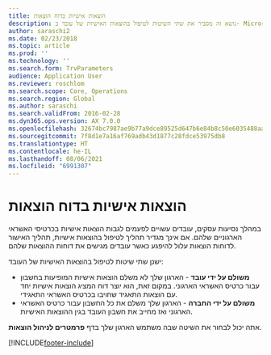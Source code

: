 ```yaml
---
title: הוצאות אישיות בדוח הוצאות
description: נושא זה מסביר את שתי השיטות לטיפול בהוצאות האישיות של עובד ב- Microsoft Dynamics 365 Finance.
author: saraschi2
ms.date: 02/23/2018
ms.topic: article
ms.prod: ''
ms.technology: ''
ms.search.form: TrvParameters
audience: Application User
ms.reviewer: roschlom
ms.search.scope: Core, Operations
ms.search.region: Global
ms.author: saraschi
ms.search.validFrom: 2016-02-28
ms.dyn365.ops.version: AX 7.0.0
ms.openlocfilehash: 32674bc7987ae9b77a9dce89525d647b6e84b8c50e6035488aafdb6a5dec1642
ms.sourcegitcommit: 7f8d1e7a16af769adb43d1877c28fdce53975db8
ms.translationtype: HT
ms.contentlocale: he-IL
ms.lasthandoff: 08/06/2021
ms.locfileid: "6991307"
---
```

# <a name="personal-expenses-on-an-expense-report"></a>הוצאות אישיות בדוח הוצאות

במהלך נסיעות עסקים, עובדים עשויים לפעמים לגבות הוצאות אישיות בכרטיסי האשראי הארגוניים שלהם. אם אינך מגדיר תהליך לטיפול בהוצאות אישיות, תהליך האישור לדוחות הוצאות עלול להיפגע כאשר עובדים מגישים את דוחות ההוצאות שלהם. 

ישנן שתי שיטות לטיפול בהוצאות האישיות של העובד:

- **משולם על ידי עובד** - הארגון שלך לא משלם הוצאות אישיות המופיעות בחשבון עבור כרטיס האשראי הארגוני. במקום זאת, הוא יוצר דוח המציג הוצאות אישיות יחד עם הוצאות התאגיד שחויבו בכרטיס האשראי התאגידי.
- **משולם על ידי החברה** - הארגון שלך משלם את כל החשבון עבור כרטיס האשראי הארגוני ואז מחייב את חשבון העובד בגין ההוצאות האישיות.

אתה יכול לבחור את השיטה שבה משתמש הארגון שלך בדף **פרמטרים לניהול הוצאות**.


[!INCLUDE[footer-include](../includes/footer-banner.md)]